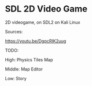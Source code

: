 # SDL 2D Video Game 

2D videogame, on SDL2 on Kali Linux


Sources:

https://youtu.be/DgpcRIK2uug

TODO: 

High:
Physics
Tiles
Map


Middle:
Map Editor

Low:
Story

